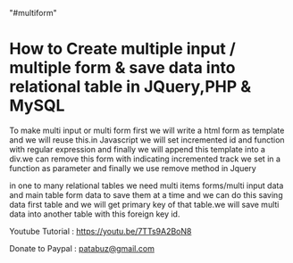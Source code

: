 "#multiform" 


How to Create multiple input / multiple form & save data into relational table in JQuery,PHP & MySQL
=============================================================================================

To make multi input or multi form first we will write a html form  as template and we will reuse this.in Javascript we will set incremented id and function with regular expression and finally we will append this template into a div.we can remove this form with indicating incremented track we set in a function as parameter and finally we use remove method in Jquery 

in one to many relational tables we need multi items forms/multi input data and main table form data to save them at a time and we can do this saving data first table and we will get primary key of that table.we will save multi data into another table with this foreign key id.


Youtube Tutorial : https://youtu.be/7TTs9A2BoN8



Donate to Paypal : patabuz@gmail.com
